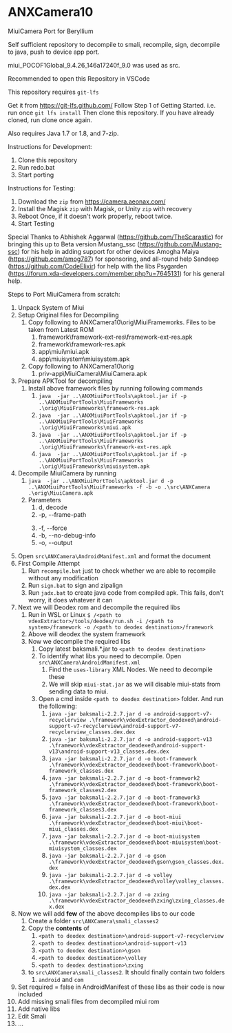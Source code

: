 # ANXCamera10
MiuiCamera Port for Beryllium

Self sufficient repository to decompile to smali, recompile, sign, decompile to java, push to device app port.

miui_POCOF1Global_9.4.26_146a17240f_9.0 was used as src.

Recommended to open this Repository in VSCode

This repository requires `git-lfs`

Get it from https://git-lfs.github.com/ 
Follow Step 1 of Getting Started. i.e. run once `git lfs install`
Then clone this repository. If you have already cloned, run clone once again.

Also requires Java 1.7 or 1.8, and 7-zip.

Instructions for Development:

 1. Clone this repository
 2. Run redo.bat 
 3. Start porting

  
Instructions for Testing:

 1. Download the `zip` from https://camera.aeonax.com/
 2. Install the Magisk `zip` with Magisk, or Unity `zip` with recovery
 3. Reboot Once, if it doesn't work properly, reboot twice.
 4. Start Testing


Special Thanks to
Abhishek Aggarwal (https://github.com/TheScarastic) for bringing this up to Beta version
Mustang_ssc (https://github.com/Mustang-ssc) for his help in adding support for other devices
Amogha Maiya (https://github.com/amog787) for sponsoring, and all-round help
Sandeep (https://github.com/CodeElixir) for help with the libs
Psygarden (https://forum.xda-developers.com/member.php?u=7645131) for his general help. 



Steps to Port MiuiCamera from scratch:
1. Unpack System of Miui
2. Setup Original files for Decompiling
   1. Copy following to ANXCamera10\orig\MiuiFrameworks. Files to be taken from Latest ROM 
      1. framework\framework-ext-res\framework-ext-res.apk
      2. framework\framework-res.apk
      3. app\miui\miui.apk
      4. app\miuisystem\miuisystem.apk
   2. Copy following to ANXCamera10\orig
      1. priv-app\MiuiCamera\MiuiCamera.apk
3. Prepare APKTool for decompiling
   1. Install above framework files by running following commands
      1. `java  -jar ..\ANXMiuiPortTools\apktool.jar if -p ..\ANXMiuiPortTools\MiuiFrameworks .\orig\MiuiFrameworks\framework-res.apk`
      2. `java  -jar ..\ANXMiuiPortTools\apktool.jar if -p ..\ANXMiuiPortTools\MiuiFrameworks .\orig\MiuiFrameworks\miui.apk`
      3. `java  -jar ..\ANXMiuiPortTools\apktool.jar if -p ..\ANXMiuiPortTools\MiuiFrameworks .\orig\MiuiFrameworks\framework-ext-res.apk`
      4. `java  -jar ..\ANXMiuiPortTools\apktool.jar if -p ..\ANXMiuiPortTools\MiuiFrameworks .\orig\MiuiFrameworks\miuisystem.apk`
4. Decompile MiuiCamera by running
   1. `java  -jar ..\ANXMiuiPortTools\apktool.jar d -p ..\ANXMiuiPortTools\MiuiFrameworks -f -b -o .\src\ANXCamera .\orig\MiuiCamera.apk`
   2. Parameters
      1. d, decode
      2. -p, --frame-path <DIR>
      3. -f, --force
      4. -b, --no-debug-info
      5. -o, --output <DIR>
5. Open `src\ANXCamera\AndroidManifest.xml` and format the document
6. First Compile Attempt
   1. Run `recompile.bat` just to check whether we are able to recompile without any modification
   2. Run `sign.bat` to sign and zipalign
   3. Run `jadx.bat` to create java code from compiled apk. This fails, don't worry, it does whatever it can
7. Next we will Deodex rom and decompile the required libs
   1. Run in WSL or Linux `$ /<path to vdexExtractor>/tools/deodex/run.sh -i /<path to system>/framework -o /<path to deodex destination>/framework`
   2. Above will deodex the system framework
   3. Now we decompile the required libs
      1. Copy latest baksmali.*.jar to `<path to deodex destination>`
      2. To identify what libs you need to decompile. Open `src\ANXCamera\AndroidManifest.xml`
         1. Find the `uses-library` XML Nodes. We need to decompile these
         2. We will skip `miui-stat.jar` as we will disable miui-stats from sending data to miui.
      3. Open a cmd inside `<path to deodex destination>` folder. And run the following:
         1. `java -jar baksmali-2.2.7.jar d -o android-support-v7-recyclerview .\framework\vdexExtractor_deodexed\android-support-v7-recyclerview\android-support-v7-recyclerview_classes.dex.dex`
         2. `java -jar baksmali-2.2.7.jar d -o android-support-v13 .\framework\vdexExtractor_deodexed\android-support-v13\android-support-v13_classes.dex.dex`
         3. `java -jar baksmali-2.2.7.jar d -o boot-framework .\framework\vdexExtractor_deodexed\boot-framework\boot-framework_classes.dex`
         4. `java -jar baksmali-2.2.7.jar d -o boot-framework2 .\framework\vdexExtractor_deodexed\boot-framework\boot-framework_classes2.dex`
         5. `java -jar baksmali-2.2.7.jar d -o boot-framework3 .\framework\vdexExtractor_deodexed\boot-framework\boot-framework_classes3.dex`
         6. `java -jar baksmali-2.2.7.jar d -o boot-miui .\framework\vdexExtractor_deodexed\boot-miui\boot-miui_classes.dex`
         7. `java -jar baksmali-2.2.7.jar d -o boot-miuisystem .\framework\vdexExtractor_deodexed\boot-miuisystem\boot-miuisystem_classes.dex`
         8. `java -jar baksmali-2.2.7.jar d -o gson .\framework\vdexExtractor_deodexed\gson\gson_classes.dex.dex`
         9. `java -jar baksmali-2.2.7.jar d -o volley .\framework\vdexExtractor_deodexed\volley\volley_classes.dex.dex`
         10. `java -jar baksmali-2.2.7.jar d -o zxing .\framework\vdexExtractor_deodexed\zxing\zxing_classes.dex.dex`
8. Now we will add **few** of the above decompiles libs to our code
   1. Create a folder `src\ANXCamera\smali_classes2`
   2. Copy the **contents** of 
      1. `<path to deodex destination>\android-support-v7-recyclerview`
      2. `<path to deodex destination>\android-support-v13`
      3. `<path to deodex destination>\gson`
      4. `<path to deodex destination>\volley`
      5. `<path to deodex destination>\zxing`
   3. to `src\ANXCamera\smali_classes2`. It should finally contain two folders
      1. `android` and `com`
9.  Set required = false in AndroidManifest of these libs as their code is now included
10. Add missing smali files from decompiled miui rom
11. Add native libs
12. Edit Smali
   4. ...

